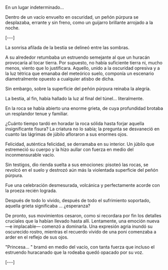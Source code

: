 En un lugar indeterminado...

Dentro de un vacío envuelto en oscuridad, un peñón púrpura se desplazaba, errante y sin freno, como un guijarro brillante arrojado a la noche.

[---]

La sonrisa afilada de la bestia se delineó entre las sombras.

A su alrededor retumbaba un estruendo semejante al que un huracán provocaría al tocar tierra. Por supuesto, no había suficiente tierra ni, mucho menos, viento que lo justificara. Aquello, unido a la oscuridad opresiva y a la luz tétrica que emanaba del meteórico suelo, componía un escenario diametralmente opuesto a cualquier atisbo de dicha.

Sin embargo, sobre la superficie del peñón púrpura reinaba la alegría.

La bestia, al fin, había hallado la luz al final del túnel... literalmente.

En la roca se había abierto una enorme grieta, de cuya profundidad brotaba un resplandor tenue y familiar.

¿Cuánto tiempo tardó en horadar la roca sólida hasta forjar aquella insignificante fisura? La criatura no lo sabía; la pregunta se desvaneció en cuanto las lágrimas de júbilo afloraron a sus enormes ojos.

Felicidad, auténtica felicidad, se derramaba en su interior. Un júbilo que estremeció su cuerpo y la hizo aullar con fuerza en medio del inconmensurable vacío.

Sin testigos, dio rienda suelta a sus emociones: pisoteó las rocas, se revolcó en el suelo y destrozó aún más la violentada superficie del peñón púrpura.

Fue una celebración desmesurada, volcánica y perfectamente acorde con la proeza recién lograda.

Después de todo lo vivido, después de todo el sufrimiento soportado, aquella grieta significaba ... ¿esperanza?

De pronto, sus movimientos cesaron, como si recordara por fin los detalles cruciales que la habían llevado hasta allí. Lentamente, una emoción nueva —e implacable— comenzó a dominarla. Una expresión agria inundó su oscurecido rostro, mientras el recuerdo vivido de una poni comenzaba a arder en el reflejo de sus ojos.

"Princesa... " bramó en medio del vacío, con tanta fuerza que incluso el estruendo huracanado que la rodeaba quedó opacado por su voz.

[---]


